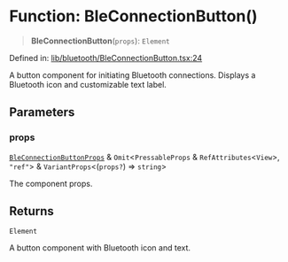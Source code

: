 # Function: BleConnectionButton()

> **BleConnectionButton**(`props`): `Element`

Defined in: [lib/bluetooth/BleConnectionButton.tsx:24](https://github.com/aldesgroup/goaldn/blob/6a7943d02984b1a6b41d76a3a483a1484b644076/lib/bluetooth/BleConnectionButton.tsx#L24)

A button component for initiating Bluetooth connections.
Displays a Bluetooth icon and customizable text label.

## Parameters

### props

[`BleConnectionButtonProps`](../type-aliases/BleConnectionButtonProps.md) & `Omit`\<`PressableProps` & `RefAttributes`\<`View`\>, `"ref"`\> & `VariantProps`\<(`props?`) => `string`\>

The component props.

## Returns

`Element`

A button component with Bluetooth icon and text.
